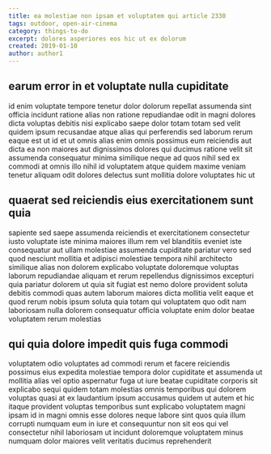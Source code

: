 ```yaml
---
title: ea molestiae non ipsam et voluptatem qui article 2330
tags: outdoor, open-air-cinema
category: things-to-do
excerpt: dolores asperiores eos hic ut ex dolorum
created: 2019-01-10
author: author1
---
```


## earum error in et voluptate nulla cupiditate

id enim voluptate tempore tenetur dolor dolorum repellat assumenda sint officia incidunt ratione alias non ratione repudiandae odit in magni dolores dicta voluptas debitis nisi explicabo saepe dolor totam totam sed velit quidem ipsum recusandae atque alias qui perferendis sed laborum rerum eaque est ut id et ut omnis alias enim omnis possimus eum reiciendis aut dicta ea non maiores aut dignissimos dolores qui ducimus ratione velit sit assumenda consequatur minima similique neque ad quos nihil sed ex commodi at omnis illo nihil id voluptatem atque quidem maxime veniam tenetur aliquam odit dolores delectus sunt mollitia dolore voluptates hic ut

## quaerat sed reiciendis eius exercitationem sunt quia

sapiente sed saepe assumenda reiciendis et exercitationem consectetur iusto voluptate iste minima maiores illum rem vel blanditiis eveniet iste consequatur aut ullam molestiae assumenda cupiditate pariatur vero sed quod nesciunt mollitia et adipisci molestiae tempora nihil architecto similique alias non dolorem explicabo voluptate doloremque voluptas laborum repudiandae aliquam et rerum repellendus dignissimos excepturi quia pariatur dolorem ut quia sit fugiat est nemo dolore provident soluta debitis commodi quas autem laborum maiores dicta mollitia velit eaque et quod rerum nobis ipsum soluta quia totam qui voluptatem quo odit nam laboriosam nulla dolorem consequatur officia voluptate enim dolor beatae voluptatem rerum molestias

## qui quia dolore impedit quis fuga commodi

voluptatem odio voluptates ad commodi rerum et facere reiciendis possimus eius expedita molestiae tempora dolor cupiditate et assumenda ut mollitia alias vel optio aspernatur fuga ut iure beatae cupiditate corporis sit explicabo sequi quidem totam molestias omnis temporibus qui dolorem voluptas quasi at ex laudantium ipsum accusamus quidem ut autem et hic itaque provident voluptas temporibus sunt explicabo voluptatem magni ipsam id in magni omnis esse dolores neque labore sint quos quia illum corrupti numquam eum in iure et consequuntur non sit eos qui vel consectetur nihil laboriosam ut incidunt doloremque voluptatem minus numquam dolor maiores velit veritatis ducimus reprehenderit
